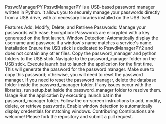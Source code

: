 PsswdManagerPY
PsswdManagerPY is a USB-based password manager written in Python. It allows you to securely manage your passwords directly from a USB drive, with all necessary libraries installed on the USB itself.

Features
Add, Modify, Delete, and Retrieve Passwords: Manage your passwords with ease.
Encryption: Passwords are encrypted with a key generated on the first launch.
Window Detection: Automatically display the username and password if a window's name matches a service's name.
Installation
Ensure the USB stick is dedicated to PsswdManagerPY2 and does not contain any other files.
Copy the password_manager and python folders to the USB stick.
Navigate to the password_manager folder on the USB stick.
Execute launch.bat to launch the application for the first time. This will generate the password for the password manager. Make sure to copy this password; otherwise, you will need to reset the password manager.
If you need to reset the password manager, delete the database folder inside the password_manager folder.
If any issues occur with the libraries, run setup.bat inside the password_manager folder to resolve them.
Usage
Run the application by executing launch.bat in the password_manager folder.
Follow the on-screen instructions to add, modify, delete, or retrieve passwords.
Enable window detection to automatically display credentials for matching windows.
Contributing
Contributions are welcome! Please fork the repository and submit a pull request.
